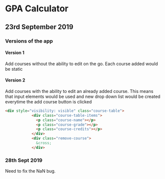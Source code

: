 # GPA Calculator

## 23rd September 2019

### **Versions of the app**

#### Version 1

Add courses without the ability to edit on the go. Each course added would be static

#### Version 2

Add courses with the ability to edit an already added course. This means that input elements would be used and new drop down list would be created everytime the add course button is clicked

```html
<div style="visibility: visible" class="course-table">
            <div class="course-table-items">
              <p class="course-name"></p>
              <p class="course-grade"></p>
              <p class="course-credits"></p>
            </div>
            <div class="remove-course">
              &cross;
            </div>
```

### 28th Sept 2019

Need to fix the NaN bug.
